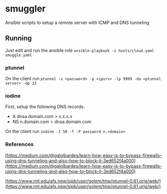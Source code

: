 # smuggler
Ansible scripts to setup a remote server with ICMP and DNS tunneling

## Running

Just edit and run the ansible role `ansible-playbook -i hosts/cloud.yaml smuggle.yaml`

### ptunnel

On the client run `ptunnel -x <password> -p <ipsrv> -lp 9999 -da <ptunnel server> -dp 22`

### iodine

First, setup the following DNS records:

* A dnsa.domain.com > x.x.x.x
* NS n.domain.com > dnsa.domain.com

On the client run `iodine -I 50 -f -P password n.<domain>`

### References

[https://medium.com/@galolbardes/learn-how-easy-is-to-bypass-firewalls-using-dns-tunneling-and-also-how-to-block-it-3ed652f4a000](https://medium.com/@galolbardes/learn-how-easy-is-to-bypass-firewalls-using-dns-tunneling-and-also-how-to-block-it-3ed652f4a000)

[https://www.mit.edu/afs.new/sipb/user/golem/tmp/ptunnel-0.61.orig/web/](https://www.mit.edu/afs.new/sipb/user/golem/tmp/ptunnel-0.61.orig/web/)
